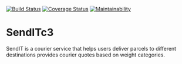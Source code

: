 [![Build Status](https://travis-ci.com/queenfiona/SendITc3.svg?branch=develop)](https://travis-ci.com/queenfiona/SendITc3)
[![Coverage Status](https://coveralls.io/repos/github/queenfiona/SendITc3/badge.svg?branch=develop)](https://coveralls.io/github/queenfiona/SendITc3?branch=develop)
[![Maintainability](https://api.codeclimate.com/v1/badges/0ff0cbf77ca1a82e2c9d/maintainability)](https://codeclimate.com/github/queenfiona/SendITc3/maintainability)
# SendITc3
 SendIT is a courier service that helps users deliver parcels to different destinations provides courier quotes based on weight categories.
